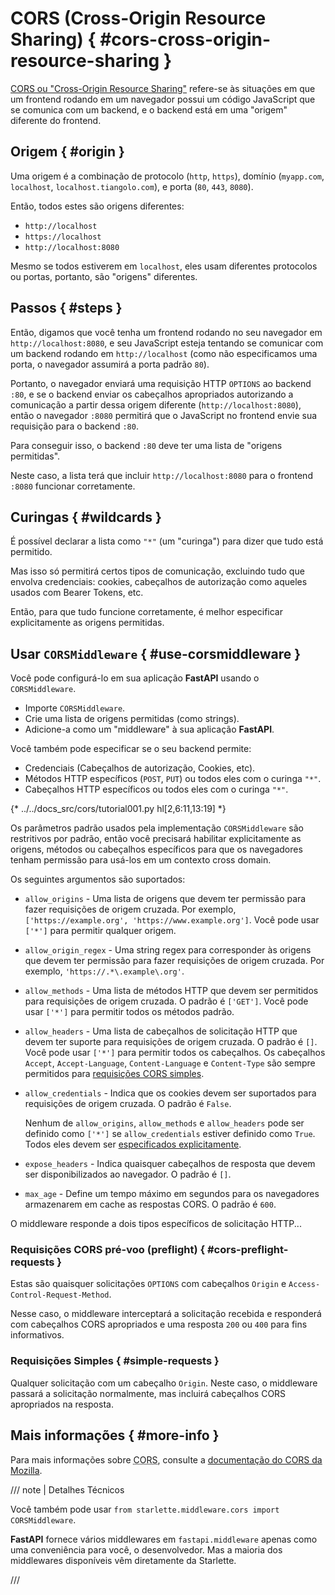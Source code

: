 # CORS (Cross-Origin Resource Sharing) { #cors-cross-origin-resource-sharing }

<a href="https://developer.mozilla.org/en-US/docs/Web/HTTP/CORS" class="external-link" target="_blank">CORS ou "Cross-Origin Resource Sharing"</a> refere-se às situações em que um frontend rodando em um navegador possui um código JavaScript que se comunica com um backend, e o backend está em uma "origem" diferente do frontend.

## Origem { #origin }

Uma origem é a combinação de protocolo (`http`, `https`), domínio (`myapp.com`, `localhost`, `localhost.tiangolo.com`), e porta (`80`, `443`, `8080`).

Então, todos estes são origens diferentes:

* `http://localhost`
* `https://localhost`
* `http://localhost:8080`

Mesmo se todos estiverem em `localhost`, eles usam diferentes protocolos ou portas, portanto, são "origens" diferentes.

## Passos { #steps }

Então, digamos que você tenha um frontend rodando no seu navegador em `http://localhost:8080`, e seu JavaScript esteja tentando se comunicar com um backend rodando em `http://localhost` (como não especificamos uma porta, o navegador assumirá a porta padrão `80`).

Portanto, o navegador enviará uma requisição HTTP `OPTIONS` ao backend `:80`, e se o backend enviar os cabeçalhos apropriados autorizando a comunicação a partir dessa origem diferente (`http://localhost:8080`), então o navegador `:8080` permitirá que o JavaScript no frontend envie sua requisição para o backend `:80`.

Para conseguir isso, o backend `:80` deve ter uma lista de "origens permitidas".

Neste caso, a lista terá que incluir `http://localhost:8080` para o frontend `:8080` funcionar corretamente.

## Curingas { #wildcards }

É possível declarar a lista como `"*"` (um "curinga") para dizer que tudo está permitido.

Mas isso só permitirá certos tipos de comunicação, excluindo tudo que envolva credenciais: cookies, cabeçalhos de autorização como aqueles usados ​​com Bearer Tokens, etc.

Então, para que tudo funcione corretamente, é melhor especificar explicitamente as origens permitidas.

## Usar `CORSMiddleware` { #use-corsmiddleware }

Você pode configurá-lo em sua aplicação **FastAPI** usando o `CORSMiddleware`.

* Importe `CORSMiddleware`.
* Crie uma lista de origens permitidas (como strings).
* Adicione-a como um "middleware" à sua aplicação **FastAPI**.

Você também pode especificar se o seu backend permite:

* Credenciais (Cabeçalhos de autorização, Cookies, etc).
* Métodos HTTP específicos (`POST`, `PUT`) ou todos eles com o curinga `"*"`.
* Cabeçalhos HTTP específicos ou todos eles com o curinga `"*"`.

{* ../../docs_src/cors/tutorial001.py hl[2,6:11,13:19] *}

Os parâmetros padrão usados ​​pela implementação `CORSMiddleware` são restritivos por padrão, então você precisará habilitar explicitamente as origens, métodos ou cabeçalhos específicos para que os navegadores tenham permissão para usá-los em um contexto cross domain.

Os seguintes argumentos são suportados:

* `allow_origins` - Uma lista de origens que devem ter permissão para fazer requisições de origem cruzada. Por exemplo, `['https://example.org', 'https://www.example.org']`. Você pode usar `['*']` para permitir qualquer origem.
* `allow_origin_regex` - Uma string regex para corresponder às origens que devem ter permissão para fazer requisições de origem cruzada. Por exemplo, `'https://.*\.example\.org'`.
* `allow_methods` - Uma lista de métodos HTTP que devem ser permitidos para requisições de origem cruzada. O padrão é `['GET']`. Você pode usar `['*']` para permitir todos os métodos padrão.
* `allow_headers` - Uma lista de cabeçalhos de solicitação HTTP que devem ter suporte para requisições de origem cruzada. O padrão é `[]`. Você pode usar `['*']` para permitir todos os cabeçalhos. Os cabeçalhos `Accept`, `Accept-Language`, `Content-Language` e `Content-Type` são sempre permitidos para <a href="https://developer.mozilla.org/en-US/docs/Web/HTTP/CORS#simple_requests" class="external-link" rel="noopener" target="_blank">requisições CORS simples</a>.
* `allow_credentials` - Indica que os cookies devem ser suportados para requisições de origem cruzada. O padrão é `False`.

    Nenhum de `allow_origins`, `allow_methods` e `allow_headers` pode ser definido como `['*']` se `allow_credentials` estiver definido como `True`. Todos eles devem ser <a href="https://developer.mozilla.org/en-US/docs/Web/HTTP/CORS#credentialed_requests_and_wildcards" class="external-link" rel="noopener" target="_blank">especificados explicitamente</a>.

* `expose_headers` - Indica quaisquer cabeçalhos de resposta que devem ser disponibilizados ao navegador. O padrão é `[]`.
* `max_age` - Define um tempo máximo em segundos para os navegadores armazenarem em cache as respostas CORS. O padrão é `600`.

O middleware responde a dois tipos específicos de solicitação HTTP...

### Requisições CORS pré-voo (preflight) { #cors-preflight-requests }

Estas são quaisquer solicitações `OPTIONS` com cabeçalhos `Origin` e `Access-Control-Request-Method`.

Nesse caso, o middleware interceptará a solicitação recebida e responderá com cabeçalhos CORS apropriados e uma resposta `200` ou `400` para fins informativos.

### Requisições Simples { #simple-requests }

Qualquer solicitação com um cabeçalho `Origin`. Neste caso, o middleware passará a solicitação normalmente, mas incluirá cabeçalhos CORS apropriados na resposta.

## Mais informações { #more-info }

Para mais informações sobre <abbr title="Cross-Origin Resource Sharing">CORS</abbr>, consulte a <a href="https://developer.mozilla.org/en-US/docs/Web/HTTP/CORS" class="external-link" target="_blank">documentação do CORS da Mozilla</a>.

/// note | Detalhes Técnicos

Você também pode usar `from starlette.middleware.cors import CORSMiddleware`.

**FastAPI** fornece vários middlewares em `fastapi.middleware` apenas como uma conveniência para você, o desenvolvedor. Mas a maioria dos middlewares disponíveis vêm diretamente da Starlette.

///
